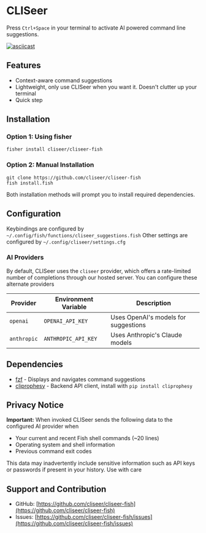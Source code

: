 # CLISeer

Press `Ctrl+Space` in your terminal to activate AI powered command line suggestions.

[![asciicast](https://asciinema.org/a/ce9fH13HQVyqhWg67qH0Fa1Mo.svg)](https://asciinema.org/a/ce9fH13HQVyqhWg67qH0Fa1Mo)

## Features

* Context-aware command suggestions
* Lightweight, only use CLISeer when you want it. Doesn't clutter up your terminal
* Quick step

## Installation

### Option 1: Using fisher

``` fish
fisher install cliseer/cliseer-fish
```

### Option 2: Manual Installation
``` fish
git clone https://github.com/cliseer/cliseer-fish
fish install.fish
```

Both installation methods will prompt you to install required dependencies.

## Configuration

Keybindings are configured by `~/.config/fish/functions/cliseer_suggestions.fish`
Other settings are configured by `~/.config/cliseer/settings.cfg`

### AI Providers

By default, CLISeer uses the `cliseer` provider, which offers a rate-limited number of completions through our hosted server. You can configure these alternate providers


| Provider | Environment Variable | Description |
|----------|---------------------|-------------|
| `openai` | `OPENAI_API_KEY` | Uses OpenAI's models for suggestions |
| `anthropic` | `ANTHROPIC_API_KEY` | Uses Anthropic's Claude models |


## Dependencies

- [fzf](https://github.com/junegunn/fzf) - Displays and navigates command suggestions
- [cliprophesy](https://github.com/cliseer/cliprophesy) - Backend API client, install with `pip install cliprophesy`

## Privacy Notice

**Important:** When invoked CLISeer sends the following data to the configured AI provider when

- Your current and recent Fish shell commands (~20 lines)
- Operating system and shell information
- Previous command exit codes

This data may inadvertently include sensitive information such as API keys or passwords if present in your history. Use with care

## Support and Contribution

- GitHub: [https://github.com/cliseer/cliseer-fish](https://github.com/cliseer/cliseer-fish)
- Issues: [https://github.com/cliseer/cliseer-fish/issues](https://github.com/cliseer/cliseer-fish/issues)
